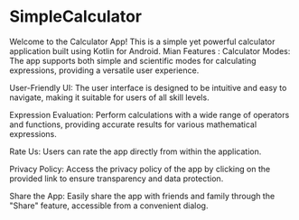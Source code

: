 # SimpleCalculator
Welcome to the Calculator App! This is a simple yet powerful calculator application built using Kotlin for Android.
Mian Features :
Calculator Modes: The app supports both simple and scientific modes for calculating expressions, providing a versatile user experience. 

User-Friendly UI: The user interface is designed to be intuitive and easy to navigate, making it suitable for users of all skill levels.

Expression Evaluation: Perform calculations with a wide range of operators and functions, providing accurate results for various mathematical expressions.

Rate Us: Users can rate the app directly from within the application.

Privacy Policy: Access the privacy policy of the app by clicking on the provided link to ensure transparency and data protection.

Share the App: Easily share the app with friends and family through the "Share" feature, accessible from a convenient dialog.
